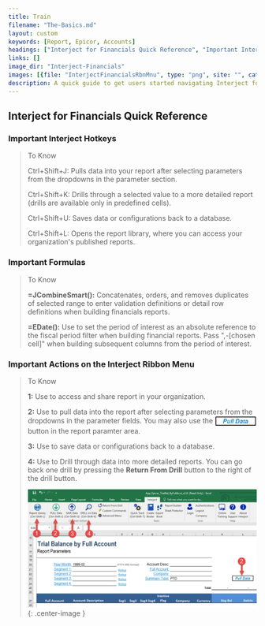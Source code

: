 ```yaml
---
title: Train
filename: "The-Basics.md"
layout: custom
keywords: [Report, Epicor, Accounts]
headings: ["Interject for Financials Quick Reference", "Important Interject Hotkeys", "Important Formulas", "Important Actions on the Interject Ribbon Menu", "The Basics of Working with Interject for Financials", "Using the Report Library", "Pull Data", "Drilling Between Reports"]
links: []
image_dir: "Interject-Financials"
images: [{file: "InterjectFinancialsRbnMnu", type: "png", site: "", cat: "", sub: "", report: "", ribbon: "", config: ""}, {file: "InterjectFinancialsReportLib", type: "png", site: "", cat: "", sub: "", report: "", ribbon: "", config: ""}, {file: "InterjectFinancialsPull", type: "png", site: "", cat: "", sub: "", report: "", ribbon: "", config: ""}, {file: "09", type: "png", site: "", cat: "", sub: "", report: "", ribbon: "", config: ""}, {file: "11", type: "png", site: "", cat: "", sub: "", report: "", ribbon: "", config: ""}, {file: "InterjectFinancialsDrill", type: "png", site: "", cat: "", sub: "", report: "", ribbon: "", config: ""}]
description: A quick guide to get users started navigating Interject for Financials Epicor Enterprise.
---
```


## Interject for Financials Quick Reference

### Important Interject Hotkeys 

> To Know
>
> <span class="hotkey">Ctrl+Shift+J:</span> Pulls data into your report after selecting parameters from the dropdowns in the parameter section.
>
> <span class="hotkey">Ctrl+Shift+K:</span> Drills through a selected value to a more detailed report \(drills are available only in predefined cells).
>
> <span class="hotkey">Ctrl+Shift+U:</span> Saves data or configurations back to a database.
>
> <span class="hotkey">Ctrl+Shift+L:</span> Opens the report library, where you can access your organization's published reports.
>

### Important Formulas

> To Know
>
> **=JCombineSmart\(\):** Concatenates, orders, and removes duplicates of selected range to enter validation definitions or detail row definitions when building financials reports.
>
> **=EDate\(\):** Use to set the period of interest as an absolute reference to the fiscal period filter when building financial reports. Pass ",-\[chosen cell\]" when building subsequent columns from the period of interest.
>
>

### Important Actions on the Interject Ribbon Menu 

>To Know
>
> **1:** Use to access and share report in your organization.
>
> **2:** Use to pull data into the report after selecting parameters from the dropdowns in the parameter fields. You may also use the <img class="logo" style="height: 22px; width:84px; vertical-align: middle; border:none; display:inline; " src="/images/Interject-Financials/RibbonQkRef/Pull.png"> button in the report paramter area.
>
> **3:** Use to save data or configurations back to a database.
>
> **4:** Use to Drill through data into more detailed reports. You can go back one drill by pressing the **Return From Drill** button to the right of the drill button.
>
> ![Open report link button](/images/Interject-Financials/InterjectFinancialsRbnMnu.png){: .center-image }
>




<!-- THIS DIRECTION HAS CHANGED. SEE ABOVE FOR MORE CURRENT METHOD
## The Basics of Working with Interject for Financials
The following basic steps will help you navigate through the Interject Financials - Epicor application including finding and opening your governed reports form Report Library, pulling and saving data, drilling through reports, and exporting static files when necessary.

#### Using the Report Library
Use the Report Library to access and share reports. Any computer on your network can access shared reports through Interject, provided users are authorized. Reports can also be versioned, so reverting to a previous report is simple.


> To-do
>
> **Step 1:** Use Ctrl-Shift-L or click the Report Library button on the Interject ribbon.
> Note: If not logged in already, you will be prompted to do so.
>
> **Step 2:** Select your desired folder on the left. 
>
>  **Step 3:** Pick a report link on the right.
>
> **Step 4:** Always check the **Link Version** before opening a report. **The most recent version is green**, and that’s the version you should typically open. Each report is described briefly in the Link Version window and its available versions are listed. 
>
> **Step 5:** Click Open Link to open the report.
>
>![Open report link button](/images/Interject-Financials/InterjectFinancialsReportLib.png){: .center-image }


### Pull Data


> To-do
>
> **Step 1:** Click a parameter hyperlink and choose a parameter from the dropdown list.
>
> **Step 2:** Hit **Ctrl-Shift-J** or click **Pull Data** to the right of the parameter section. You can also use the Pull Data button on the left of the Interject Ribbon.
>
> ![Interject pull data in ribbon menu](/images/Interject-Financials/InterjectFinancialsPull.png){: .center-image }
>

<!--#### Save Data
You can save data back to the database or web API with the key command **Crtl-Shift-U**. You can also use the Save-Data button in the Interject Ribbon.
![Interject ribbon save button](/images/InterjectRibbon/09.png){: .center-image }

You can also clear any saved notes using the **Clear Save Notes** button in the save window. This removes all saved notes from the spreadsheet, but not from the database. Pulling the data again will pull saved notes back in. 
![Interject save window, clear saved notes](/images/InterjectRibbon/11.png){: .center-image }
-->
<!--
### Drilling Between Reports
Drilling through reports allows for faster navigation to various levels of reporting detail without having to find and open new files or workbooks. To activate an Interject drill:

>To-do
>
> **Step 1:** Select the cell or data to drill through
>
> **Step 2:** Hit **Ctrl-Shift-K** \(or use the Drill on Data button on the Interject Ribbon\)
>
> **Step 3:** Select the drill option in the Data Drill Window
>
> **Step 4:** Click Do Drill, or hit enter
>
> ![Interject drill steps](/images/Interject-Financials/InterjectFinancialsDrill.png){: .center-image }


<!-- ### Exporting Reports
It is important to note that the Report Library is where all governed and versioned reports should be published. The reports in Report Library are interactive, moving data from the DB to the spreadsheet, so the Excel files do not need to be saved to your hard drive. Since Report Library is version controlled and governed, you will always work with the latest reports and they will always be supported and accurate provided they have governing definitions.

When you need to distribute a report or save it in a folder, Interject’s Quick Export and Report Distribution features facilitate this. 

**Click the Export Book button** in the center of the Interject ribbon. Exporting reports simply makes copies of a report after it has been populated with selected data. The output can be handled in a number of ways. It can be done on the fly with a single open workbook, or it can be set up to distribute a comprehensive reporting book with multiple tabs curated for each user or department. If there are any special Interject formulas in the spreadsheet, like Data Cells, these can be removed when distributed so non-Interject users can view the report. Reports can also be sent as PDFs when MS Excel is not practical.The following options are available for exporting reports.

**Quick Export** copies a workbook while removing unwanted Interject formulas.

**Quick PDF** saves and opens a PDF document of the existing workbook.

**Distribution** is a deeply customizable process for creating reports and distributing them in various ways.

**Reporting Through Grouping Segments** allows for easier importing of data for larger, dynamic reports.
-->


